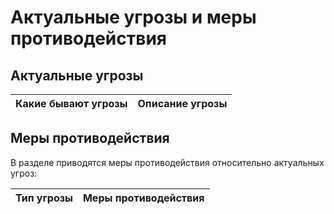 # Актуальные угрозы и меры противодействия

## Актуальные угрозы
| Какие бывают угрозы            | Описание угрозы                   |
|:-------------------------------|:----------------------------------|


## Меры противодействия
В разделе приводятся меры противодействия относительно актуальных угроз:

| Тип угрозы                  | Меры противодействия              |
|:----------------------------|:----------------------------------|
